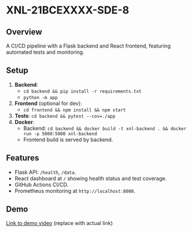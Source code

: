 # XNL-21BCEXXXX-SDE-8

## Overview
A CI/CD pipeline with a Flask backend and React frontend, featuring automated tests and monitoring.

## Setup
1. **Backend**:
   - `cd backend && pip install -r requirements.txt`
   - `python -m app`
2. **Frontend** (optional for dev):
   - `cd frontend && npm install && npm start`
3. **Tests**: `cd backend && pytest --cov=./app`
4. **Docker**:
   - Backend: `cd backend && docker build -t xnl-backend . && docker run -p 5000:5000 xnl-backend`
   - Frontend build is served by backend.

## Features
- Flask API: `/health`, `/data`.
- React dashboard at `/` showing health status and test coverage.
- GitHub Actions CI/CD.
- Prometheus monitoring at `http://localhost:8000`.

## Demo
[Link to demo video](#) (replace with actual link)